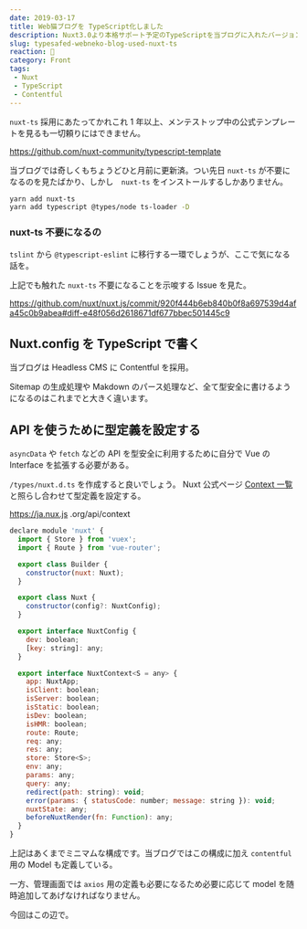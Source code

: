 ```yaml
---
date: 2019-03-17
title: Web猫ブログを TypeScript化しました
description: Nuxt3.0より本格サポート予定のTypeScriptを当ブログに入れたバージョンを作りました。ちなみにまだ本番稼働しておらず、今回は導入編の話のみとなります。
slug: typesafed-webneko-blog-used-nuxt-ts
reaction: 💪
category: Front
tags: 
 - Nuxt
 - TypeScript
 - Contentful
---
```


`nuxt-ts` 採用にあたってかれこれ 1 年以上、メンテストップ中の公式テンプレートを見るも一切頼りにはできません。

<a class="link-preview" href="https://github.com/nuxt-community/typescript-template">https://github.com/nuxt-community/typescript-template</a>

当ブログでは奇しくもちょうどひと月前に更新済。つい先日 `nuxt-ts` が不要になるのを見たばかり、しかし　`nuxt-ts` をインストールするしかありません。

```bash
yarn add nuxt-ts
yarn add typescript @types/node ts-loader -D
```

### nuxt-ts 不要になるの

`tslint` から `@typescript-eslint` に移行する一環でしょうが、ここで気になる話を。

上記でも触れた `nuxt-ts` 不要になることを示唆する Issue を見た。

<a class="link-preview" href="https://github.com/nuxt/nuxt.js/commit/920f444b6eb840b0f8a697539d4afa45c0b9abea#diff-e48f056d2618671df677bbec501445c9">
  https://github.com/nuxt/nuxt.js/commit/920f444b6eb840b0f8a697539d4afa45c0b9abea#diff-e48f056d2618671df677bbec501445c9
</a>

## Nuxt.config を TypeScript で書く

当ブログは Headless CMS に Contentful を採用。

Sitemap の生成処理や Makdown のパース処理など、全て型安全に書けるようになるのはこれまでと大きく違います。

## API を使うために型定義を設定する

`asyncData` や `fetch` などの API を型安全に利用するために自分で Vue の Interface を拡張する必要がある。

`/types/nuxt.d.ts` を作成すると良いでしょう。 Nuxt 公式ページ [Context 一覧](https://ja.nuxtjs.org/api/context) と照らし合わせて型定義を設定する。

<a class="link-preview" href="https://ja.nuxtjs.org/api/context">https://ja.nux.js .org/api/context</a>

```js
declare module 'nuxt' {
  import { Store } from 'vuex';
  import { Route } from 'vue-router';

  export class Builder {
    constructor(nuxt: Nuxt);
  }

  export class Nuxt {
    constructor(config?: NuxtConfig);
  }

  export interface NuxtConfig {
    dev: boolean;
    [key: string]: any;
  }

  export interface NuxtContext<S = any> {
    app: NuxtApp;
    isClient: boolean;
    isServer: boolean;
    isStatic: boolean;
    isDev: boolean;
    isHMR: boolean;
    route: Route;
    req: any;
    res: any;
    store: Store<S>;
    env: any;
    params: any;
    query: any;
    redirect(path: string): void;
    error(params: { statusCode: number; message: string }): void;
    nuxtState: any;
    beforeNuxtRender(fn: Function): any;
  }
}
```

上記はあくまでミニマムな構成です。当ブログではこの構成に加え `contentful` 用の Model も定義している。

一方、管理画面では `axios` 用の定義も必要になるため必要に応じて model を随時追加してあげなければなりません。

今回はこの辺で。
